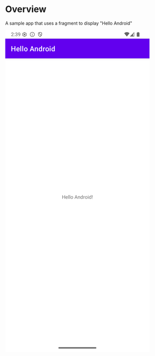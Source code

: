 # Overview

A sample app that uses a fragment to display "Hello Android"

![Hello World](../../images/hello_world/hello_world.png)
